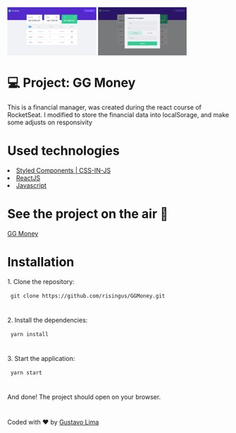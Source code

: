  <img src="https://github.com/risingus/GGMoney/blob/master/public/ggMoneyIntro.jpg" alt="project preview" width=40%>
<img src="https://github.com/risingus/GGMoney/blob/master/public/ggMoneyAdd.png" alt="project preview" width=40%>


 <h1>💻 Project: GG Money </h1>
 <p>
 This is a financial manager, was created during the react course of RocketSeat.
 I modified to store the financial data into localSorage, and make some adjusts on responsivity
</p>
 
<h1>Used technologies</h1>
<li><a href="https://styled-components.com/">Styled Components | CSS-IN-JS</a></li>
<li><a href="https://pt-br.reactjs.org/">ReactJS</a></li>
<li><a href="https://developer.mozilla.org/pt-BR/docs/Aprender/JavaScript">Javascript</a></li>

<h1>See the project on the air 🚀</h1>
<a href="https://ggmoney.vercel.app/">GG Money</a>


<h1>Installation</h1>
<p> 1. Clone the repository:</p>
<code> git clone https://github.com/risingus/GGMoney.git </code>
<h1></h1>

<p> 2. Install the dependencies:</p>
<code> yarn install </code>
<h1></h1>

<p> 3. Start the application: </p>
<code> yarn start </code>
<h1></h1>

<p> And done! The project should open on your browser. </p>


<h1></h1>
<p>Coded with ❤ by <a href="https://www.linkedin.com/in/gustavo-lima-44b425b1/">Gustavo Lima</a><p/>

